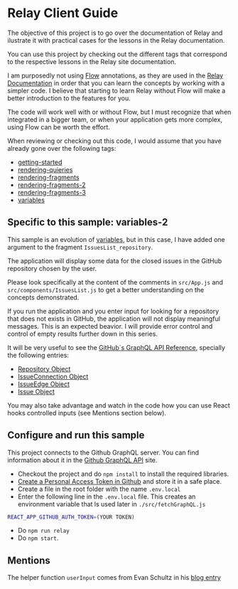 # Relay Client Guide

The objective of this project is to go over the documentation of Relay and ilustrate it with practical cases for the lessons in the Relay documentation.

You can use this project by checking out the different tags that correspond to the respective lessons in the Relay site documentation.

I am purposedly not using [Flow](https://flow.org/) annotations, as they are used in the [Relay Documentation](https://relay.dev/docs/) in order that you can learn the concepts by working with a simpler code. I believe that starting to learn Relay without Flow will make a better introduction to the features for you.

The code will work well with or without Flow, but I must recognize that when integrated in a bigger team, or when your application gets more complex, using Flow can be worth the effort.

When reviewing or checking out this code, I would assume that you have already gone over the following tags:

- [getting-started](https://github.com/rafasanmartinez/relay-client-guide/tree/getting-started)
- [rendering-quieries](https://github.com/rafasanmartinez/relay-client-guide/tree/rendering-quieries)
- [rendering-fragments](https://github.com/rafasanmartinez/relay-client-guide/tree/rendering-fragments)
- [rendering-fragments-2](https://github.com/rafasanmartinez/relay-client-guide/tree/rendering-fragments-2)
- [rendering-fragments-3](https://github.com/rafasanmartinez/relay-client-guide/tree/rendering-fragments-3)
- [variables](https://github.com/rafasanmartinez/relay-client-guide/tree/variables)

## Specific to this sample: variables-2

This sample is an evolution of [variables](https://github.com/rafasanmartinez/relay-client-guide/tree/variables), but in this case, I have added one argument to the fragment `IssuesList_repository`.

The application will display some data for the closed issues in the GitHub repository chosen by the user.

Please look specifically at the content of the comments in `src/App.js` and `src/components/IssuesList.js` to get a better understanding on the concepts demonstrated.

If you run the application and you enter input for looking for a repository that does not exists in GitHub, the application will not display meaningful messages. This is an expected beavior. I will provide error control and control of empty results further down in this series.

It will be very useful to see the [GitHub´s GraphQL API Reference](https://docs.github.com/en/graphql), specially the following entries:

- [Repository Object](https://docs.github.com/en/graphql/reference/objects#repository)
- [IssueConnection Object](https://docs.github.com/en/graphql/reference/objects#issueconnection)
- [IssueEdge Object](https://docs.github.com/en/graphql/reference/objects#issueconnection)
- [Issue Object](https://docs.github.com/en/graphql/reference/objects#issueconnection)

You may also take advantage and watch in the code how you can use React hooks controlled inputs (see Mentions section below).

## Configure and run this sample

This project connects to the Github GraphQL server. You can find information about it in the [Github GraphQL API](https://docs.github.com/es/graphql) site.

- Checkout the project and do `npm install` to install the required libraries.
- [Create a Personal Access Token in Github](https://docs.github.com/es/authentication/keeping-your-account-and-data-secure/creating-a-personal-access-token) and store it in a safe place.
- Create a file in the root folder with the name `.env.local`
- Enter the following line in the `.env.local` file. This creates an environment variable that ls used later in `./src/fetchGraphQL.js`

```sh
REACT_APP_GITHUB_AUTH_TOKEN=(YOUR TOKEN)
```
- Do `npm run relay`
- Do `npm start`.

## Mentions

The helper function `userInput` comes from Evan Schultz in his [blog entry](https://rangle.io/blog/simplifying-controlled-inputs-with-hooks/)
